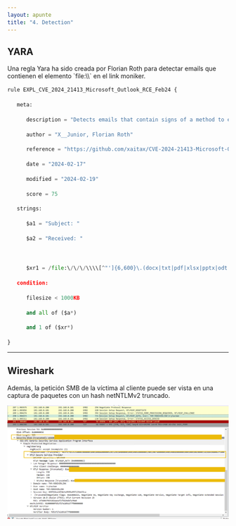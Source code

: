 ```yaml
---
layout: apunte
title: "4. Detection"
---
```


<h2>YARA</h2>
Una regla Yara ha sido creada por Florian Roth para detectar emails que contienen el elemento `file:\\` en el link moniker.

```python
rule EXPL_CVE_2024_21413_Microsoft_Outlook_RCE_Feb24 {

   meta:

      description = "Detects emails that contain signs of a method to exploit CVE-2024-21413 in Microsoft Outlook"

      author = "X__Junior, Florian Roth"

      reference = "https://github.com/xaitax/CVE-2024-21413-Microsoft-Outlook-Remote-Code-Execution-Vulnerability/"

      date = "2024-02-17"

      modified = "2024-02-19"

      score = 75

   strings:

      $a1 = "Subject: "

      $a2 = "Received: "



      $xr1 = /file:\/\/\/\\\\[^"']{6,600}\.(docx|txt|pdf|xlsx|pptx|odt|etc|jpg|png|gif|bmp|tiff|svg|mp4|avi|mov|wmv|flv|mkv|mp3|wav|aac|flac|ogg|wma|exe|msi|bat|cmd|ps1|zip|rar|7z|targz|iso|dll|sys|ini|cfg|reg|html|css|java|py|c|cpp|db|sql|mdb|accdb|sqlite|eml|pst|ost|mbox|htm|php|asp|jsp|xml|ttf|otf|woff|woff2|rtf|chm|hta|js|lnk|vbe|vbs|wsf|xls|xlsm|xltm|xlt|doc|docm|dot|dotm)!/

   condition:

      filesize < 1000KB

      and all of ($a*)

      and 1 of ($xr*)

}
```

----------------
<h2>Wireshark</h2>
Además, la petición SMB de la víctima al cliente puede ser vista en una captura de paquetes con un hash netNTLMv2 truncado.

![](/apuntes/img/135.png)